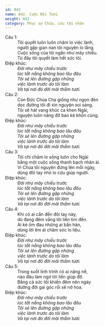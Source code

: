 ```yaml
---
id: 842
name: 842. Cuộc Đời Tươi
weight: 842
category: Phục sự Chúa, cứu tội nhân
---
```

<dl><dt>Câu 1:</dt><dd data-verse="1">Tôi quyết luôn luôn chăm lo việc lành, <br/>người gặp gian nan tôi nguyện lo lắng. <br/>Cuộc sống của tôi ngắn như mây chiều. <br/>Từ đây tôi quyết làm hết sức tôi. </dd><dt>Điệp khúc:</dt><dd data-chorus="1"><em>Đời như mây chiều trước <br/>lúc tắt nắng không bao lâu đâu <br/>Tôi sẽ lên đường gặp những <br/>việc lành trước do tôi làm <br/>Và tại nơi đó đời mãi thắm tươi. </em></dd><dt>Câu 2:</dt><dd data-verse="2">Con Đức Chúa Cha giống như ngọn đèn <br/>dọc đường tôi đi xin nguyện soi sáng. <br/>Tôi sẽ hát vang khúc ca khen Ngài, <br/>nguyện luôn nâng đỡ bao kẻ khốn cùng. </dd><dt>Điệp khúc:</dt><dd data-chorus="1"><em>Đời như mây chiều trước <br/>lúc tắt nắng không bao lâu đâu <br/>Tôi sẽ lên đường gặp những <br/>việc lành trước do tôi làm <br/>Và tại nơi đó đời mãi thắm tươi. </em></dd><dt>Câu 3:</dt><dd data-verse="3">Tôi chỉ chăm lo sống luôn cho Ngài <br/>bằng một cuộc sống thanh bạch nhân ái. <br/>Vì Chúa tôi nguyện đứng lên mỗi ngày, <br/>dùng đôi tay nhỏ lo cứu giúp người. </dd><dt>Điệp khúc:</dt><dd data-chorus="1"><em>Đời như mây chiều trước <br/>lúc tắt nắng không bao lâu đâu <br/>Tôi sẽ lên đường gặp những <br/>việc lành trước do tôi làm <br/>Và tại nơi đó đời mãi thắm tươi. </em></dd><dt>Câu 4:</dt><dd data-verse="4">Khi có ai cần đến đôi tay này, <br/>dù đang đêm vắng tôi liền tìm đến. <br/>Ai kẻ ốm đau những ai bần hàn, <br/>dùng lời êm ái chăm sóc lo liệu. </dd><dt>Điệp khúc:</dt><dd data-chorus="1"><em>Đời như mây chiều trước <br/>lúc tắt nắng không bao lâu đâu <br/>Tôi sẽ lên đường gặp những <br/>việc lành trước do tôi làm <br/>Và tại nơi đó đời mãi thắm tươi. </em></dd><dt>Câu 5:</dt><dd data-verse="5">Trong suốt linh trình có ai nặng nề, <br/>nào đâu làm ngơ tôi liền giúp đỡ. <br/>Bằng cả sức tôi khiến đêm nên ngày <br/>đường đời gai góc rồi sẽ nở hoa. </dd><dt>Điệp khúc:</dt><dd data-chorus="1"><em>Đời như mây chiều trước <br/>lúc tắt nắng không bao lâu đâu <br/>Tôi sẽ lên đường gặp những <br/>việc lành trước do tôi làm <br/>Và tại nơi đó đời mãi thắm tươi. </em></dd></dl>
